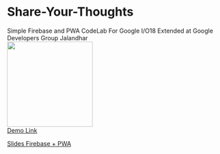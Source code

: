 # Share-Your-Thoughts
Simple Firebase and PWA CodeLab For Google I/O18 Extended at Google Developers Group Jalandhar
<br>
<img src="https://firebase.google.com/images/brand-guidelines/logo-built_white.png" width="200vh">
<br>
[Demo Link](https://sharemythought-eb15d.firebaseapp.com/)

[Slides Firebase + PWA](https://docs.google.com/presentation/d/e/2PACX-1vSYws3u4eV6QUWDysGMbJRQFmmdOsumgRmHolmQj2q2RVg8Ma6E1xYeoRWSPKwCEoHDzKkhTJzT2HzM/pub?start=false&loop=false&delayms=3000)
